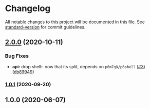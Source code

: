 # Changelog

All notable changes to this project will be documented in this file. See [standard-version](https://github.com/conventional-changelog/standard-version) for commit guidelines.

## [2.0.0](https://github.com/p6m7g8/p6df-irc/compare/v1.0.1...v2.0.0) (2020-10-11)


### Bug Fixes

* **api:** drop shell:: now that its split, depends on `p6m7g8/p6shell` ([#3](https://github.com/p6m7g8/p6df-irc/issues/3)) ([db89949](https://github.com/p6m7g8/p6df-irc/commit/db899498057d9d8ab2afe597372eacf5f56f2915))

### [1.0.1](https://github.com/p6m7g8/p6df-irc/compare/v1.0.0...v1.0.1) (2020-09-20)

## 1.0.0 (2020-06-07)
